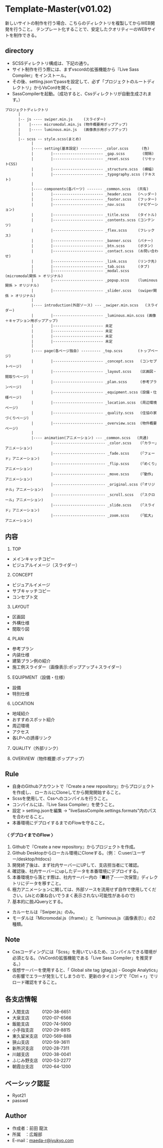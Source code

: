 # Template-Master(v01.02)
新しいサイトの制作を行う場合、こちらのディレクトリを複製してからWEB開発を行うこと。
テンプレート化することで、安定したクオリティーのWEBサイトを制作できる。

## directory
* SCSSディレクトリ構成は、下記の通り。
* サイト制作を行う際には、まずvscordの拡張機能から『Live Sass Compiler』をインストール。
* その後、setting.jsonでpassを設定して、必ず「プロジェクトのルートディレクトリ」からVsCordを開く。
* SassCompilerを起動。（成功すると、Cssディレクトリが自動生成されます。）



```
プロジェクトディレクトリ
      |
      |-- js ---- swiper.min.js     (スライダー)
      |    |----- micromodal.min.js (物件概要用ポップアップ)
      |    |----- luminous.min.js   (画像表示用ポップアップ)
      |
      |-- scss -- style.scss(まとめ)
            |
            |---- setting(基本設定) ---------- _color.scss      (色)
            |        |----------------------- _gap.scss        (間隔)
            |        |----------------------- _reset.scss      (リセットCSS)
            |        |----------------------- _structure.scss  (横幅)
            |        |----------------------- _typography.scss (テキスト)
            |
            |---- components(各パーツ) ------- _common.scss   (共有)
            |        |----------------------- _header.scss   (ヘッダー)
            |        |----------------------- _footer.scss   (フッター)
            |        |----------------------- _nav.scss      (ナビゲーション)
            |        |----------------------- _title.scss    (タイトル)
            |        |----------------------- _contents.scss (コンテンツ)
            |        |----------------------- _flex.scss     (フレックス)
            |        |----------------------- _banner.scss   (バナー)
            |        |----------------------- _btn.scss      (ボタン)
            |        |----------------------- _contact.scss  (お問い合わせ)
            |        |----------------------- _link.scss     (リンク先)
            |        |----------------------- _tab.scss      (タブ)
            |        |----------------------- _modal.scss    (micromodal関係 > オリジナル)
            |        |----------------------- _popup.scss    (luminous関係 > オリジナル)
            |        |----------------------- _slider.scss   (swiper関係 > オリジナル)
            |
            |---- introduction(外部ソース) --- _swiper.min.scss   (スライダー)
            |        |----------------------- _luminous.min.scss (画像＋キャプション用ポップアップ)
            |        |----------------------- 未定
            |        |----------------------- 未定
            |        |----------------------- 未定
            |        |----------------------- 未定
            |
            |---- page(各ページ独自) --------- _top.scss       (トップページ)
            |        |----------------------- _concept.scss   (コンセプトページ)
            |        |----------------------- _layout.scss    (区画図・間取りページ)
            |        |----------------------- _plan.scss      (参考プランページ)
            |        |----------------------- _equipment.scss (設備・仕様ページ)
            |        |----------------------- _location.scss  (周辺環境ページ)
            |        |----------------------- _quality.scss   (住協の家づくりページ)
            |        |----------------------- _overview.scss  (物件概要ページ)
            |
            |---- animation(アニメーション) --- _common.scss   (共通)
                     |------------------------ _color.scss    (「カラー」アニメーション)
                     |------------------------ _fade.scss     (「フェード」アニメーション)
                     |------------------------ _flip.scss     (「めくり」アニメーション)
                     |------------------------ _move.scss     (「動作」アニメーション)
                     |------------------------ _original.scss (「オリジナル」アニメーション)
                     |------------------------ _scroll.scss   (「スクロール」アニメーション)
                     |------------------------ _slide.scss    (「スライド」アニメーション)
                     |------------------------ _zoom.scss     (「拡大」アニメーション)
```

## 内容

1. TOP
* メインキャッチコピー
* ビジュアルイメージ（スライダー）

2. CONCEPT
* ビジュアルイメージ
* サブキャッチコピー
* コンセプト文

3. LAYOUT
* 区画図
* 外構仕様
* 間取り図

4. PLAN
* 参考プラン
* 内装仕様
* 建築プラン例の紹介
* 施工例スライダー（画像表示:ポップアップ＋スライダー）

5. EQUIPMENT（設備・仕様）
* 設備
* 特別仕様

6. LOCATION
* 地域紹介
* おすすめスポット紹介
* 周辺環境
* アクセス
* 各LPへの誘導リンク

7. QUALITY（外部リンク）

8. OVERVIEW（物件概要:ポップアップ）


## Rule
* 自身のGithubアカウントで『Create a new repository』からプロジェクトを作成し、
  ローカルにCloneしてから開発開始すること。
* Scssを使用して、Cssへのコンパイルを行うこと。
* コンパイルには、『Live Sass Compiler』を使うこと。
* 設定 > setting.jsonを編集 → "liveSassCompile.settings.formats"内のパスを合わせること。
* 本番環境にデプロイするまでのFlowを守ること。

#### 〈 デプロイまでのFlow 〉
1. Githubで『Create a new repository』からプロジェクトを作成。
2. Github Desktopからローカル環境にCloneする。（例： C:user/ユーザー/desktop/htdocs）
3. 開発終了後は、まず社内サーバーにUPして、支店担当者にて確認。
4. 確認後、社内サーバーにupしたデータを本番環境にデプロイする。
5. 本番環境から落とす際は、社内サーバー内の『■終了---一次保管』ディレクトリにデータを移すこと。
6. 極力アニメーションに関しては、外部ソースを流用せず自作で使用してください。(Jsとの兼ね合いでうまく表示されない可能性があるので)
7. 基本的に脱JQueryとする。
* カルーセルは『Swiper.js』のみ。
* モーダルは『Micromodal.js（iframe）』と『luminous.js（画像表示）』の2種類。


## Note
* Cssコーディングには「Scss」を用いているため、コンパイルできる環境が必須となる。（VsCordの拡張機能である「Live Sass Compiler」を推奨する。）
* 仮想サーバーを使用すると、「 Global site tag (gtag.js) - Google Analytics」の影響でエラーが発生してしまうので、更新のタイミングで「Ctrl + r」でリロード確認をすること。

## 各支店情報
* 入間支店　　　0120-38-6651
* 大泉支店　　　0120-07-6566
* 飯能支店　　　0120-74-5900
* 小手指支店　　0120-29-8815
* 東久留米支店　0120-569-888
* 狭山支店　　　0120-59-3611
* 新所沢支店　　0120-28-7311
* 川越支店　　　0120-38-0041
* ふじみ野支店　0120-53-2277
* 朝霞台支店　　0120-64-1200

## ベーシック認証
* Ryot21
* passwd

## Author
* 作成者：前田 龍汰
* 所属　：広報部
* E-mail：maeda-r@jyukyo.com
